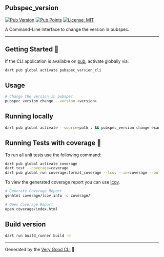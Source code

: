 ## Pubspec_version

[![Pub Version][pub_version_badge]][pub_package_link]
[![Pub Points][pub_points_badge]][pub_points_link]
[![License: MIT][license_badge]][license_link]

A Command-Line Interface to change the version in pubspec.

---

## Getting Started 🚀

If the CLI application is available on [pub](https://pub.dev), activate globally via:

```sh
dart pub global activate pubspec_version_cli
```

## Usage

```sh
# Change the version in pubspec
pubspec_version change --version <version>
```

## Running locally

```sh
dart pub global activate --source=path . && pubspec_version change example --version 0.0.1+1
```

## Running Tests with coverage 🧪

To run all unit tests use the following command:

```sh
dart pub global activate coverage
dart test --coverage=coverage
dart pub global run coverage:format_coverage --lcov --in=coverage --out=coverage/lcov.info
```

To view the generated coverage report you can use [lcov](https://github.com/linux-test-project/lcov).

```sh
# Generate Coverage Report
genhtml coverage/lcov.info -o coverage/

# Open Coverage Report
open coverage/index.html
```

## Build version

```sh
dart run build_runner build -d
```

---

Generated by the [Very Good CLI][very_good_cli_link] 🤖

[license_badge]: https://img.shields.io/github/license/lsaudon/pubspec_version_cli
[license_link]: https://img.shields.io/github/license/lsaudon/pubspec_version_cli
[very_good_cli_link]: https://github.com/VeryGoodOpenSource/very_good_cli
[pub_points_badge]: https://img.shields.io/pub/points/pubspec_version_cli
[pub_version_badge]: https://img.shields.io/pub/v/pubspec_version_cli
[pub_package_link]: https://pub.dev/packages/pubspec_version_cli
[pub_points_link]: https://pub.dev/packages/pubspec_version_cli/score
